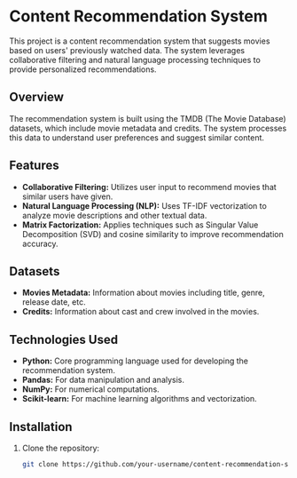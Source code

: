 # Content Recommendation System

This project is a content recommendation system that suggests movies based on users' previously watched data. The system leverages collaborative filtering and natural language processing techniques to provide personalized recommendations.

## Overview

The recommendation system is built using the TMDB (The Movie Database) datasets, which include movie metadata and credits. The system processes this data to understand user preferences and suggest similar content.

## Features

- **Collaborative Filtering:** Utilizes user input to recommend movies that similar users have given.
- **Natural Language Processing (NLP):** Uses TF-IDF vectorization to analyze movie descriptions and other textual data.
- **Matrix Factorization:** Applies techniques such as Singular Value Decomposition (SVD) and cosine similarity to improve recommendation accuracy.

## Datasets

- **Movies Metadata:** Information about movies including title, genre, release date, etc.
- **Credits:** Information about cast and crew involved in the movies.

## Technologies Used

- **Python:** Core programming language used for developing the recommendation system.
- **Pandas:** For data manipulation and analysis.
- **NumPy:** For numerical computations.
- **Scikit-learn:** For machine learning algorithms and vectorization.

## Installation

1. Clone the repository:
   ```bash
   git clone https://github.com/your-username/content-recommendation-system.git

